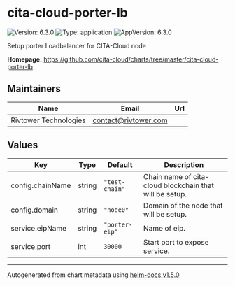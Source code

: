 # cita-cloud-porter-lb

![Version: 6.3.0](https://img.shields.io/badge/Version-6.3.0-informational?style=flat-square) ![Type: application](https://img.shields.io/badge/Type-application-informational?style=flat-square) ![AppVersion: 6.3.0](https://img.shields.io/badge/AppVersion-6.3.0-informational?style=flat-square)

Setup porter Loadbalancer for CITA-Cloud node

**Homepage:** <https://github.com/cita-cloud/charts/tree/master/cita-cloud-porter-lb>

## Maintainers

| Name | Email | Url |
| ---- | ------ | --- |
| Rivtower Technologies | contact@rivtower.com |  |

## Values

| Key | Type | Default | Description |
|-----|------|---------|-------------|
| config.chainName | string | `"test-chain"` | Chain name of cita-cloud blockchain that will be setup. |
| config.domain | string | `"node0"` | Domain of the node that will be setup. |
| service.eipName | string | `"porter-eip"` | Name of eip. |
| service.port | int | `30000` | Start port to expose service. |

----------------------------------------------
Autogenerated from chart metadata using [helm-docs v1.5.0](https://github.com/norwoodj/helm-docs/releases/v1.5.0)
